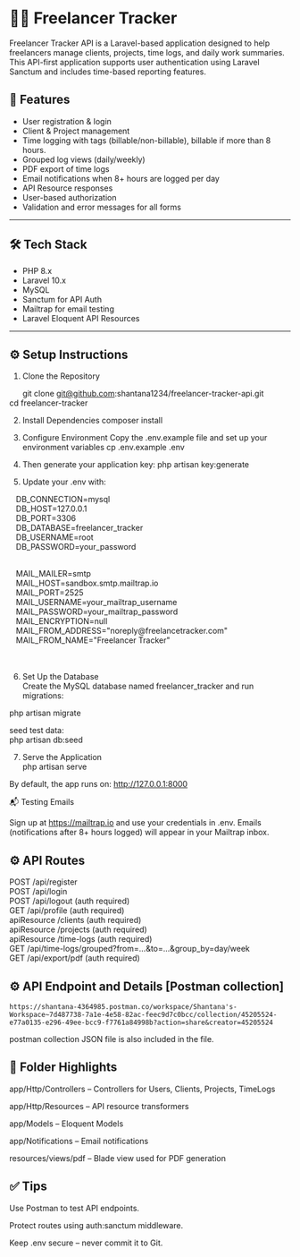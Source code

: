 # 🧑‍💻 Freelancer Tracker

Freelancer Tracker API is a Laravel-based application designed to help freelancers manage clients, projects, time logs, and daily work summaries. This API-first application supports user authentication using Laravel Sanctum and includes time-based reporting features.

## 🚀 Features

- User registration & login 
- Client & Project management
- Time logging with tags (billable/non-billable), billable if more than 8 hours.
- Grouped log views (daily/weekly)
- PDF export of time logs
- Email notifications when 8+ hours are logged per day
- API Resource responses
- User-based authorization
- Validation and error messages for all forms

---

## 🛠️ Tech Stack

- PHP 8.x
- Laravel 10.x
- MySQL
- Sanctum for API Auth
- Mailtrap for email testing
- Laravel Eloquent API Resources

---

## ⚙️ Setup Instructions

1. Clone the Repository

&nbsp;&nbsp;&nbsp;&nbsp;&nbsp;&nbsp;git clone git@github.com:shantana1234/freelancer-tracker-api.git <br>
cd freelancer-tracker

2. Install Dependencies
composer install

3. Configure Environment
Copy the .env.example file and set up your environment variables
cp .env.example .env

4. Then generate your application key:
php artisan key:generate

5. Update your .env with:

&nbsp;&nbsp;&nbsp;DB_CONNECTION=mysql<br>
&nbsp;&nbsp;&nbsp;DB_HOST=127.0.0.1<br>
&nbsp;&nbsp;&nbsp;DB_PORT=3306<br>
&nbsp;&nbsp;&nbsp;DB_DATABASE=freelancer_tracker<br>
&nbsp;&nbsp;&nbsp;DB_USERNAME=root<br>
&nbsp;&nbsp;&nbsp;DB_PASSWORD=your_password<br>

<br>
&nbsp;&nbsp;&nbsp;MAIL_MAILER=smtp<br>
&nbsp;&nbsp;&nbsp;MAIL_HOST=sandbox.smtp.mailtrap.io<br>
&nbsp;&nbsp;&nbsp;MAIL_PORT=2525<br>
&nbsp;&nbsp;&nbsp;MAIL_USERNAME=your_mailtrap_username<br>
&nbsp;&nbsp;&nbsp;MAIL_PASSWORD=your_mailtrap_password<br>
&nbsp;&nbsp;&nbsp;MAIL_ENCRYPTION=null<br>
&nbsp;&nbsp;&nbsp;MAIL_FROM_ADDRESS="noreply@freelancetracker.com"<br>
&nbsp;&nbsp;&nbsp;MAIL_FROM_NAME="Freelancer Tracker"<br>
<br><br>

6. Set Up the Database<br>
Create the MySQL database named freelancer_tracker and run migrations:<br>

php artisan migrate<br>

seed test data:<br>
php artisan db:seed<br>

7. Serve the Application <br>
php artisan serve

By default, the app runs on: http://127.0.0.1:8000<br>

📬 Testing Emails

Sign up at https://mailtrap.io and use your credentials in .env. Emails (notifications after 8+ hours logged) will appear in your Mailtrap inbox.

## ⚙️ API Routes

POST /api/register <br>
POST /api/login<br>
POST /api/logout (auth required)<br>
GET /api/profile (auth required)<br>
apiResource /clients (auth required)<br>
apiResource /projects (auth required)<br>
apiResource /time-logs (auth required)<br>
GET /api/time-logs/grouped?from=...&to=...&group_by=day/week<br>
GET /api/export/pdf (auth required)<br>


## ⚙️ API Endpoint and Details [Postman collection] 

    https://shantana-4364985.postman.co/workspace/Shantana's-Workspace~7d487738-7a1e-4e58-82ac-feec9d7c0bcc/collection/45205524-e77a0135-e296-49ee-bcc9-f7761a84998b?action=share&creator=45205524 

postman collection JSON file is also included in the file. 


## 📁 Folder Highlights

app/Http/Controllers – Controllers for Users, Clients, Projects, TimeLogs<br>

app/Http/Resources – API resource transformers<br>

app/Models – Eloquent Models<br>

app/Notifications – Email notifications<br>

resources/views/pdf – Blade view used for PDF generation<br>

##  ✅ Tips

Use Postman to test API endpoints.<br>

Protect routes using auth:sanctum middleware.<br>

Keep .env secure – never commit it to Git.<br>

